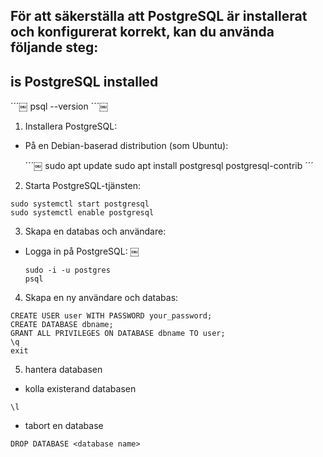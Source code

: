 ## För att säkerställa att PostgreSQL är installerat och konfigurerat korrekt, kan du använda följande steg:

## is PostgreSQL installed

´´´￼
psql --version
´´´￼

1. Installera PostgreSQL:

- På en Debian-baserad distribution (som Ubuntu):

  ´´´￼
  sudo apt update
  sudo apt install postgresql postgresql-contrib
  ´´´

2. Starta PostgreSQL-tjänsten:

```
sudo systemctl start postgresql
sudo systemctl enable postgresql

```

3. Skapa en databas och användare:

- Logga in på PostgreSQL:
  ￼
  ```
  sudo -i -u postgres
  psql
  ```

4. Skapa en ny användare och databas:

```
CREATE USER user WITH PASSWORD your_password;
CREATE DATABASE dbname;
GRANT ALL PRIVILEGES ON DATABASE dbname TO user;
\q
exit
```

5. hantera databasen

- kolla existerand databasen

```
\l
```

- tabort en database

```
DROP DATABASE <database name>
```
